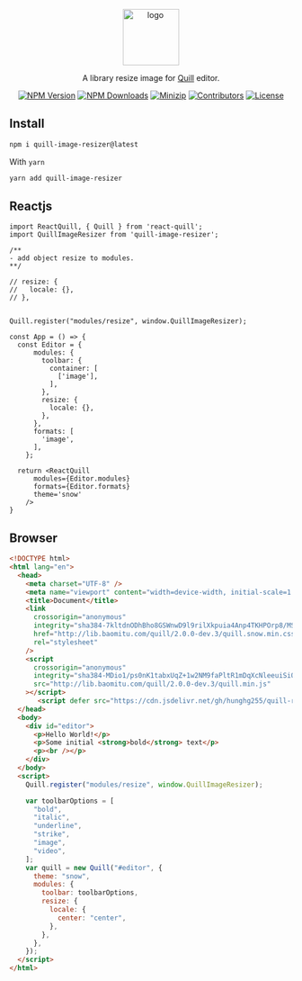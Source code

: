 <p align="center">
<a href="https://www.npmjs.com/package/quill-image-resizer" target="_blank" rel="noopener noreferrer">
<img src="https://api.iconify.design/fluent:resize-image-20-filled.svg?color=%23fdb4e2" alt="logo" width='100'/></a>
</p>

<p align="center">
  A library resize image for <a href="https://quilljs.com/" target="_blank" rel="noopener noreferrer">Quill</a> editor.
</p>

<p align="center">
  <a href="https://www.npmjs.com/package/quill-image-resizer" target="_blank" rel="noopener noreferrer"><img src="https://badge.fury.io/js/csvs-parsers.svg" alt="NPM Version" /></a>
  <a href="https://www.npmjs.com/package/quill-image-resizer" target="_blank" rel="noopener noreferrer"><img src="https://img.shields.io/npm/dt/csvs-parsers.svg?logo=npm" alt="NPM Downloads" /></a>
  <a href="https://bundlephobia.com/result?p=quill-image-resizer" target="_blank" rel="noopener noreferrer"><img src="https://img.shields.io/bundlephobia/minzip/quill-image-resizer" alt="Minizip" /></a>
  <a href="https://github.com/hunghg255/quill-image-resizer/graphs/contributors" target="_blank" rel="noopener noreferrer"><img src="https://img.shields.io/badge/all_contributors-1-orange.svg" alt="Contributors" /></a>
  <a href="https://github.com/hunghg255/quill-image-resizer/blob/main/LICENSE" target="_blank" rel="noopener noreferrer"><img src="https://badgen.net/github/license/hunghg255/quill-image-resizer" alt="License" /></a>
</p>

## Install

```bash
npm i quill-image-resizer@latest
```

With `yarn`

```bash
yarn add quill-image-resizer
```

## Reactjs

```tsx
import ReactQuill, { Quill } from 'react-quill';
import QuillImageResizer from 'quill-image-resizer';

/**
- add object resize to modules.
**/

// resize: {
//   locale: {},
// },


Quill.register("modules/resize", window.QuillImageResizer);

const App = () => {
  const Editor = {
      modules: {
        toolbar: {
          container: [
            ['image'],
          ],
        },
        resize: {
          locale: {},
        },
      },
      formats: [
        'image',
      ],
    };

  return <ReactQuill
      modules={Editor.modules}
      formats={Editor.formats}
      theme='snow'
    />
}

```

## Browser

```html
<!DOCTYPE html>
<html lang="en">
  <head>
    <meta charset="UTF-8" />
    <meta name="viewport" content="width=device-width, initial-scale=1.0" />
    <title>Document</title>
    <link
      crossorigin="anonymous"
      integrity="sha384-7kltdnODhBho8GSWnwD9l9rilXkpuia4Anp4TKHPOrp8/MS/+083g4it4MYED/hc"
      href="http://lib.baomitu.com/quill/2.0.0-dev.3/quill.snow.min.css"
      rel="stylesheet"
    />
    <script
      crossorigin="anonymous"
      integrity="sha384-MDio1/ps0nK1tabxUqZ+1w2NM9faPltR1mDqXcNleeuiSi0KBXqIsWofIp4r5A0+"
      src="http://lib.baomitu.com/quill/2.0.0-dev.3/quill.min.js"
    ></script>
       <script defer src="https://cdn.jsdelivr.net/gh/hunghg255/quill-resize-module/dist/quill-image-resizer.min.js"></script>
  </head>
  <body>
    <div id="editor">
      <p>Hello World!</p>
      <p>Some initial <strong>bold</strong> text</p>
      <p><br /></p>
    </div>
  </body>
  <script>
    Quill.register("modules/resize", window.QuillImageResizer);

    var toolbarOptions = [
      "bold",
      "italic",
      "underline",
      "strike",
      "image",
      "video",
    ];
    var quill = new Quill("#editor", {
      theme: "snow",
      modules: {
        toolbar: toolbarOptions,
        resize: {
          locale: {
            center: "center",
          },
        },
      },
    });
  </script>
</html>
```
